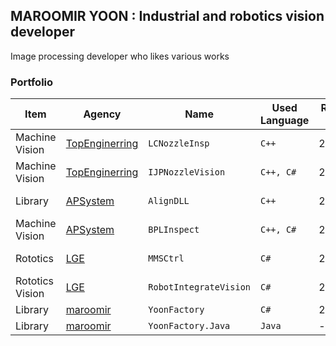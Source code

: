 ## MAROOMIR YOON : Industrial and robotics vision developer

Image processing developer who likes various works

### Portfolio

Item               | Agency                | Name                  | Used Language         | Release Date             | Status
-----------------------|-----------------------|-----------------------|-----------------------|-----------------------|-----------------------|
Machine Vision  | [TopEnginerring](http://topengnet.co.kr) | `LCNozzleInsp` | `C++` | 2015/6 | Top Secrete |
Machine Vision  | [TopEnginerring](http://topengnet.co.kr) | `IJPNozzleVision` | `C++, C#` | 2016/9 | Top Secrete |
Library         | [APSystem](http://www.apsystems.co.kr)   | `AlignDLL` | `C++`| 2017/11 | Top Secrete |
Machine Vision  | [APSystem](http://www.apsystems.co.kr)   | `BPLInspect` | `C++, C#`| 2018/6 | Top Secrete |
Rototics        | [LGE](https://www.lge.co.kr/)            | `MMSCtrl` | `C#`| 2020/9 | Top Secrete |
Rototics Vision | [LGE](https://www.lge.co.kr/)            | `RobotIntegrateVision` | `C#`| 2020/12 | Top Secrete |
Library         | [maroomir](https://github.com/maroomir/) | `YoonFactory` | `C#`| 2021/3 | [Public](https://github.com/maroomir/YoonFactory) |
Library         | [maroomir](https://github.com/maroomir/) | `YoonFactory.Java` | `Java`| - | Private |
